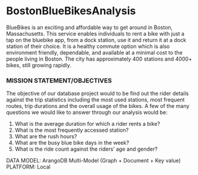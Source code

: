# BostonBlueBikesAnalysis

BlueBikes is an exciting and affordable way to get around in Boston, Massachusetts. This service enables individuals to rent a bike with just a tap on the bluebike app, from a dock station, use it and return it at a dock station of their choice. It is a healthy commute option which is also environment friendly, dependable, and available at a minimal cost to the people living in Boston. The city has approximately 400 stations and 4000+ bikes, still growing rapidly.

<h3> MISSION STATEMENT/OBJECTIVES </h3>

The objective of our database project would to be find out the rider details against the trip statistics including the most used stations, most frequent routes, trip durations and the overall usage of the bikes. A few of the many questions we would like to answer through our analysis would be:
1. What is the average duration for which a rider rents a bike? 
2. What is the most frequently accessed station?
3. What are the rush hours?
4. What are the busy blue bike days in the week?
5. What is the ride count against the riders’ age and gender?

DATA MODEL: ArangoDB Multi-Model (Graph + Document + Key value) 
PLATFORM: Local
